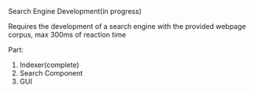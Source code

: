 Search Engine Development(in progress)

Requires the development of a search engine with the provided webpage corpus, max 300ms of reaction time

Part:
1. Indexer(complete)
2. Search Component
3. GUI
